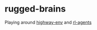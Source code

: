 # rugged-brains

Playing around [highway-env](https://github.com/eleurent/higway-env.git) and [rl-agents](https://github.com/eleurent/rl-agents.git)
